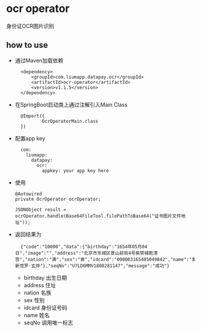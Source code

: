 # ocr operator

身份证OCR图片识别

## how to use

* 通过Maven加载依赖
                
        <dependency>
            <groupId>com.liumapp.datapay.ocr</groupId>
            <artifactId>ocr-operator</artifactId>
            <version>v1.1.5</version>
        </dependency>
                    
* 在SpringBoot启动类上通过注解引入Main Class

        @Import({
                OcrOperatorMain.class
        })        
        
* 配置app key

        com:
          liumapp:
            datapay:
              ocr:
                appkey: your app key here
        
* 使用

      @Autowired
      private OcrOperator ocrOperator;
      
      JSONObject result = ocrOperator.handle(Base64FileTool.filePathToBase64("证书图片文件地址"));
                       
* 返回结果为

        {"code":"10000","data":{"birthday":"1654年05月04日","image":"","address":"北京市东城区景山前街4号紫禁城乾清宫","nation":"满","sex":"男","idcard":"000003165405049842","name":"爱新觉罗·玄烨"},"seqNo":"U7LD6MMV1808281147","message":"成功"}
        
    * birthday 出生日期
    * address 住址
    * nation 名族
    * sex 性别
    * idcard 身份证号码
    * name 姓名
    * seqNo 调用唯一标志

